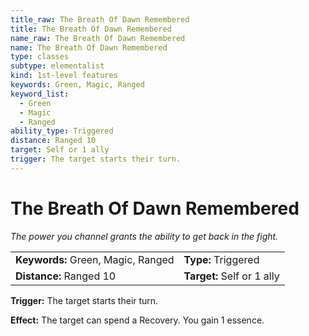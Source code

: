 ```yaml
---
title_raw: The Breath Of Dawn Remembered
title: The Breath Of Dawn Remembered
name_raw: The Breath Of Dawn Remembered
name: The Breath Of Dawn Remembered
type: classes
subtype: elementalist
kind: 1st-level features
keywords: Green, Magic, Ranged
keyword_list:
  - Green
  - Magic
  - Ranged
ability_type: Triggered
distance: Ranged 10
target: Self or 1 ally
trigger: The target starts their turn.
---
```


# The Breath Of Dawn Remembered

*The power you channel grants the ability to get back in the fight.*

|                                    |                            |
| :--------------------------------- | :------------------------- |
| **Keywords:** Green, Magic, Ranged | **Type:** Triggered        |
| **Distance:** Ranged 10            | **Target:** Self or 1 ally |

**Trigger:** The target starts their turn.

**Effect:** The target can spend a Recovery. You gain 1 essence.
